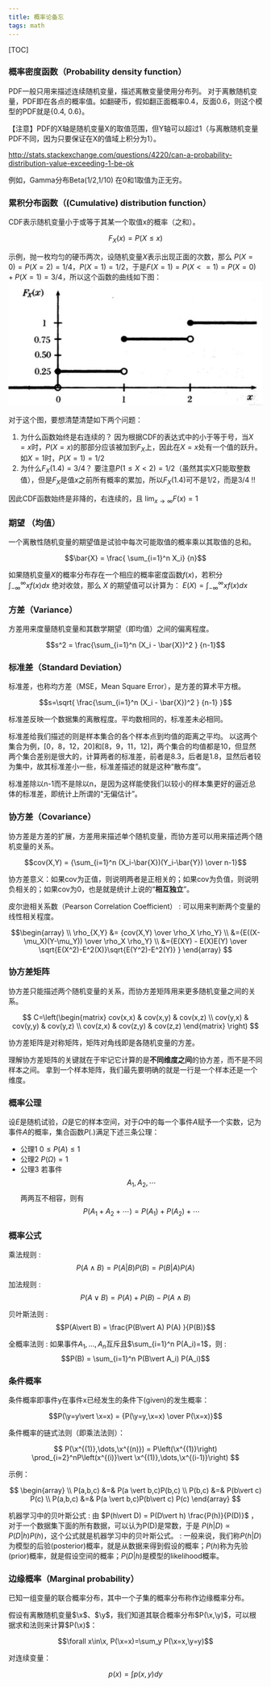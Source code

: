 ```yaml
---
title: 概率论备忘
tags: math
---
```


[TOC]

$\newcommand{\x}{\mathrm{x}}\newcommand{\y}{\mathrm{y}}$

### 概率密度函数（Probability density function）

PDF一般只用来描述连续随机变量，描述离散变量使用分布列。
对于离散随机变量，PDF即在各点的概率值。如翻硬币，假如翻正面概率0.4，反面0.6，则这个模型的PDF就是{0.4, 0.6}。

【注意】PDF的X轴是随机变量X的取值范围，但Y轴可以超过1（与离散随机变量PDF不同，因为只要保证在X的值域上积分为1）。

http://stats.stackexchange.com/questions/4220/can-a-probability-distribution-value-exceeding-1-be-ok

例如，Gamma分布Beta(1/2,1/10) 在0和1取值为正无穷。


### 累积分布函数（(Cumulative) distribution function）

CDF表示随机变量小于或等于其某一个取值x的概率（之和）。

$$ F_X(x) = P(X \leq x) $$

示例，抛一枚均匀的硬币两次，设随机变量$X$表示出现正面的次数，那么 $P(X=0)=P(X=2)=1/4$，$P(X=1)=1/2$，于是$F(X=1)=P(X<=1)=P(X=0)+P(X=1)=3/4$，所以这个函数的曲线如下图：
![CDF](/assets/blog-images/probability-cdf.png)


对于这个图，要想清楚清楚如下两个问题：

1. 为什么函数始终是右连续的？ 因为根据CDF的表达式中的小于等于号，当$X=x$时，$P(X=x)$的那部分应该被加到$F_X$上，因此在$X=x$处有一个值的跃升。如$X=1$时，$P(X=1)=1/2$
2. 为什么$F_X(1.4)=3/4$？  要注意$P(1≤X<2)=1/2$（虽然其实$X$只能取整数值），但是$F_X$是值$x$之前所有概率的累加，所以$F_X(1.4)$可不是$1/2$，而是$3/4$ !!

因此CDF函数始终是非降的，右连续的，且 $\lim_{x\to \infty}F(x)=1$

### 期望 （均值）

一个离散性随机变量的期望值是试验中每次可能取值的概率乘以其取值的总和。

$$\bar{X} = \frac{ \sum_{i=1}^n X_i} {n}$$

如果随机变量$X$的概率分布存在一个相应的概率密度函数$f(x)$，若积分$\int_{-\infty}^\infty x f(x) dx$ 绝对收敛，那么 $X$ 的期望值可以计算为： $E(X) = \int_{-\infty}^\infty xf(x) dx$

### 方差（Variance）

方差用来度量随机变量和其数学期望（即均值）之间的偏离程度。

$$s^2 = \frac{\sum_{i=1}^n (X_i - \bar{X})^2 } {n-1}$$

### 标准差（Standard Deviation）

标准差，也称均方差（MSE，Mean Square Error），是方差的算术平方根。

$$s=\sqrt{ \frac{\sum_{i=1}^n (X_i - \bar{X})^2 } {n-1} }$$

标准差反映一个数据集的离散程度。平均数相同的，标准差未必相同。

标准差给我们描述的则是样本集合的各个样本点到均值的距离之平均。
以这两个集合为例，[0，8，12，20]和[8，9，11，12]，两个集合的均值都是10，但显然两个集合差别是很大的，计算两者的标准差，前者是8.3，后者是1.8，显然后者较为集中，故其标准差小一些，标准差描述的就是这种“散布度”。

标准差除以n-1而不是除以n，是因为这样能使我们以较小的样本集更好的逼近总体的标准差，即统计上所谓的“无偏估计”。

### 协方差（Covariance）

协方差是方差的扩展，方差用来描述单个随机变量，而协方差可以用来描述两个随机变量的关系。

$$cov(X,Y) = {\sum_{i=1}^n (X_i-\bar{X})(Y_i-\bar{Y}) \over n-1}$$

协方差意义：如果cov为正值，则说明两者是正相关的；如果cov为负值，则说明负相关的；如果cov为0，也是就是统计上说的“**相互独立**”。

皮尔逊相关系数（Pearson Correlation Coefficient）
: 可以用来判断两个变量的线性相关程度。

$$\begin{array} \\
\rho_{X,Y} &= {cov(X,Y) \over \rho_X \rho_Y} \\
&={E((X-\mu_X)(Y-\mu_Y)) \over \rho_X \rho_Y} \\
&={E(XY) - E(X)E(Y) \over \sqrt{E(X^2)-E^2(X)}\sqrt{E(Y^2)-E^2(Y)} }
\end{array}
$$


### 协方差矩阵

协方差只能描述两个随机变量的关系，而协方差矩阵用来更多随机变量之间的关系。

$$
C=\left(\begin{matrix}
cov(x,x) & cov(x,y) & cov(x,z) \\
cov(y,x) & cov(y,y) & cov(y,z) \\
cov(z,x) & cov(z,y) & cov(z,z)
\end{matrix} \right)
$$

协方差矩阵是对称矩阵，矩阵对角线即是各随机变量的方差。

理解协方差矩阵的关键就在于牢记它计算的是**不同维度之间**的协方差，而不是不同样本之间。
拿到一个样本矩阵，我们最先要明确的就是一行是一个样本还是一个维度。

### 概率公理

设$E$是随机试验，$\Omega$是它的样本空间，对于$\Omega$中的每一个事件$A$赋予一个实数，记为事件$A$的概率，集合函数$P(.)$满足下述三条公理：

- 公理1 $0\leq P(A) \leq 1$
- 公理2 $P(\Omega) = 1$
- 公理3 若事件 $$A_1,A_2,\cdots$$ 两两互不相容，则有 $$P(A_1+A_2+\cdots)=P(A_1)+P(A_2)+\cdots$$

### 概率公式

乘法规则
: $$P(A\wedge B) = P(A\vert B)P(B) = P(B\vert A)P(A)$$

加法规则
: $$P(A\vee B) = P(A) +P(B) - P(A \wedge B)$$

贝叶斯法则
: $$P(A\vert B) = \frac{P(B\vert A) P(A) }{P(B)}$$

全概率法则
: 如果事件$A_1,\dots,A_n$互斥且$\sum_{i=1}^n P(A_i)=1$，则
: $$P(B) = \sum_{i=1}^n P(B\vert A_i) P(A_i)$$

### 条件概率

条件概率即事件y在事件x已经发生的条件下(given)的发生概率：

$$P(\y=y\vert \x=x) = {P(\y=y,\x=x) \over P(\x=x)}$$

条件概率的链式法则（即乘法法则）：

$$
P(\x^{(1)},\dots,\x^{(n)}) = P\left(\x^{(1)}\right) \prod_{i=2}^nP\left(x^{(i)}\vert \x^{(1)},\dots,\x^{(i-1)}\right)
$$

示例：

$$
\begin{array} \\
P(a,b,c) &=& P(a \vert b,c)P(b,c) \\
P(b,c) &=& P(b\vert c) P(c) \\
P(a,b,c) &=& P(a \vert b,c)P(b\vert c) P(c)
\end{array}
$$

机器学习中的贝叶斯公式
: 由 $P(h\vert D) = P(D\vert h) \frac{P(h)}{P(D)}$ ，对于一个数据集下面的所有数据，可以认为P(D)是常数，于是 $P(h\vert D) \propto P(D\vert h) P(h)$，这个公式就是机器学习中的贝叶斯公式。
: 一般来说，我们称$P(h\vert D)$为模型的后验(posterior)概率，就是从数据来得到假设的概率；$P(h)$称为先验(prior)概率，就是假设空间的概率；$P(D\vert h)$是模型的likelihood概率。

### 边缘概率（Marginal probability）

已知一组变量的联合概率分布，其中一个子集的概率分布称作边缘概率分布。

假设有离散随机变量$\x$、$\y$，我们知道其联合概率分布$P(\x,\y)$，可以根据求和法则来计算$P(\x)$：

$$\forall x\in\x, P(\x=x)=\sum_y P(\x=x,\y=y)$$

对连续变量：

$$p(x) = \int p(x,y) dy$$
